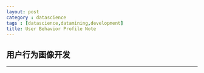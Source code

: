 ```yaml
---
layout: post
category : datascience
tags : [datascience,datamining,development]
title: User Behavior Profile Note
---
```


## 用户行为画像开发
-------------------------------------------------
